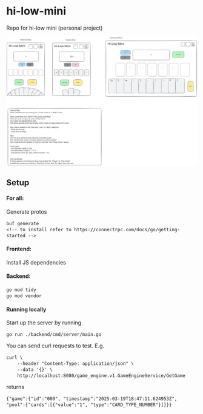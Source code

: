 # hi-low-mini
Repo for hi-low mini (personal project)

![wireframe](./imgs/Hi-Low%20Mini%20wireframe.svg)

## Setup
#### For all:
Generate protos
```
buf generate
<!-- to install refer to https://connectrpc.com/docs/go/getting-started -->
```


#### Frontend:
Install JS dependencies

#### Backend:
```
go mod tidy
go mod vendor
```

#### Running locally

Start up the server by running
```
go run ./backend/cmd/server/main.go
```

You can send curl requests to test. 
E.g.
```
curl \
    --header "Content-Type: application/json" \
    --data '{}' \
    http://localhost:8080/game_engine.v1.GameEngineService/GetGame
```

returns
```
{"game":{"id":"000", "timestamp":"2025-03-19T18:47:11.624953Z", "pool":{"cards":[{"value":"1", "type":"CARD_TYPE_NUMBER"}]}}}
```
